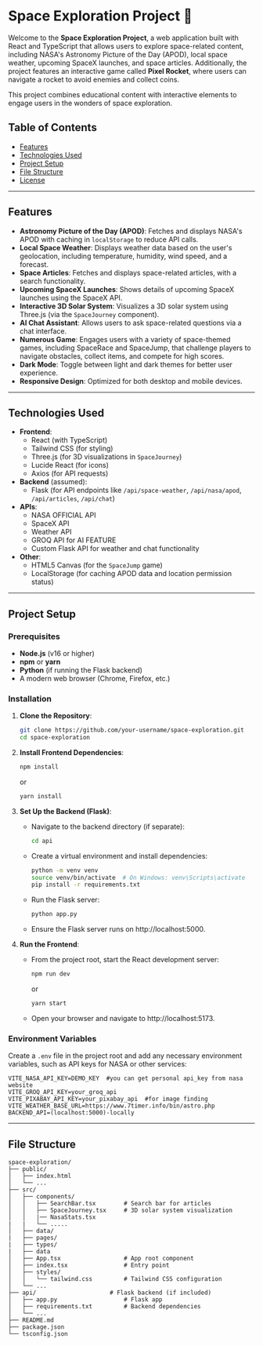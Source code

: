 # Space Exploration Project 🚀

Welcome to the **Space Exploration Project**, a web application built with React and TypeScript that allows users to explore space-related content, including NASA's Astronomy Picture of the Day (APOD), local space weather, upcoming SpaceX launches, and space articles. Additionally, the project features an interactive game called **Pixel Rocket**, where users can navigate a rocket to avoid enemies and collect coins.

This project combines educational content with interactive elements to engage users in the wonders of space exploration.

## Table of Contents
- [Features](#features)
- [Technologies Used](#technologies-used)
- [Project Setup](#project-setup)
- [File Structure](#file-structure)
- [License](#license)

---

## Features

- **Astronomy Picture of the Day (APOD)**: Fetches and displays NASA's APOD with caching in `localStorage` to reduce API calls.
- **Local Space Weather**: Displays weather data based on the user's geolocation, including temperature, humidity, wind speed, and a forecast.
- **Space Articles**: Fetches and displays space-related articles, with a search functionality.
- **Upcoming SpaceX Launches**: Shows details of upcoming SpaceX launches using the SpaceX API.
- **Interactive 3D Solar System**: Visualizes a 3D solar system using Three.js (via the `SpaceJourney` component).
- **AI Chat Assistant**: Allows users to ask space-related questions via a chat interface.
- **Numerous Game**: Engages users with a variety of space-themed games, including SpaceRace and SpaceJump, that challenge players to navigate obstacles, collect items, and compete for high scores.
- **Dark Mode**: Toggle between light and dark themes for better user experience.
- **Responsive Design**: Optimized for both desktop and mobile devices.

---

## Technologies Used

- **Frontend**:
  - React (with TypeScript)
  - Tailwind CSS (for styling)
  - Three.js (for 3D visualizations in `SpaceJourney`)
  - Lucide React (for icons)
  - Axios (for API requests)
- **Backend** (assumed):
  - Flask (for API endpoints like `/api/space-weather`, `/api/nasa/apod`, `/api/articles`, `/api/chat`)
- **APIs**:
  - NASA OFFICIAL API
  - SpaceX API
  - Weather API
  - GROQ API for AI FEATURE
  - Custom Flask API for weather and chat functionality
- **Other**:
  - HTML5 Canvas (for the `SpaceJump` game)
  - LocalStorage (for caching APOD data and location permission status)

---

## Project Setup

### Prerequisites

- **Node.js** (v16 or higher)
- **npm** or **yarn**
- **Python** (if running the Flask backend)
- A modern web browser (Chrome, Firefox, etc.)

### Installation

1. **Clone the Repository**:
   ```bash
   git clone https://github.com/your-username/space-exploration.git
   cd space-exploration
   ```

2. **Install Frontend Dependencies**:
   ```bash
   npm install
   ```
   or
   ```bash
   yarn install
   ```

3. **Set Up the Backend (Flask)**:
   - Navigate to the backend directory (if separate):
     ```bash
     cd api
     ```
   - Create a virtual environment and install dependencies:
     ```bash
     python -m venv venv
     source venv/bin/activate  # On Windows: venv\Scripts\activate
     pip install -r requirements.txt
     ```
   - Run the Flask server:
     ```bash
     python app.py
     ```
   - Ensure the Flask server runs on http://localhost:5000.

4. **Run the Frontend**:
   - From the project root, start the React development server:
     ```bash
     npm run dev
     ```
     or
     ```bash
     yarn start
     ```
   - Open your browser and navigate to http://localhost:5173.

### Environment Variables

Create a `.env` file in the project root and add any necessary environment variables, such as API keys for NASA or other services:
```plaintext
VITE_NASA_API_KEY=DEMO_KEY  #you can get personal api_key from nasa website
VITE_GROQ_API_KEY=your_groq_api
VITE_PIXABAY_API_KEY=your_pixabay_api  #for image finding
VITE_WEATHER_BASE_URL=https://www.7timer.info/bin/astro.php
BACKEND_API=(localhost:5000)-locally
```

---

## File Structure
```
space-exploration/
├── public/
│   ├── index.html
│   └── ...
├── src/
│   ├── components/
│   │   ├── SearchBar.tsx        # Search bar for articles
│   │   ├── SpaceJourney.tsx     # 3D solar system visualization
│   │   |── NasaStats.tsx
|   |   └── .....
│   ├── data/
|   ├── pages/ 
|   ├── types/
|   ├── data          
│   ├── App.tsx                  # App root component
│   ├── index.tsx                # Entry point
│   ├── styles/
│   │   └── tailwind.css         # Tailwind CSS configuration
│   └── ...
├── api/                     # Flask backend (if included)
│   ├── app.py                   # Flask app
│   ├── requirements.txt         # Backend dependencies
│   └── ...
├── README.md
├── package.json
└── tsconfig.json
```

